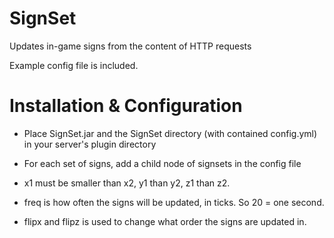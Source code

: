 SignSet
=======

Updates in-game signs from the content of HTTP requests

Example config file is included.

Installation & Configuration
============================

- Place SignSet.jar and the SignSet directory (with contained config.yml) in your server's plugin directory

- For each set of signs, add a child node of signsets in the config file

- x1 must be smaller than x2, y1 than y2, z1 than z2.

- freq is how often the signs will be updated, in ticks. So 20 = one second.

- flipx and flipz is used to change what order the signs are updated in.
